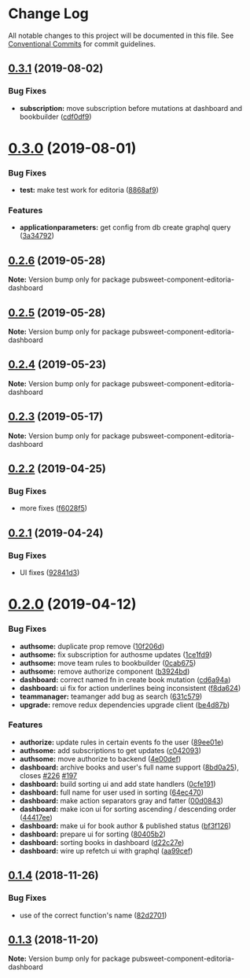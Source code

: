 # Change Log

All notable changes to this project will be documented in this file.
See [Conventional Commits](https://conventionalcommits.org) for commit guidelines.

<a name="0.3.1"></a>
## [0.3.1](https://gitlab.coko.foundation/editoria/editoria-dashboard/compare/pubsweet-component-editoria-dashboard@0.3.0...pubsweet-component-editoria-dashboard@0.3.1) (2019-08-02)


### Bug Fixes

* **subscription:** move subscription before mutations at dashboard and bookbuilder ([cdf0df9](https://gitlab.coko.foundation/editoria/editoria-dashboard/commit/cdf0df9))




<a name="0.3.0"></a>
# [0.3.0](https://gitlab.coko.foundation/editoria/editoria-dashboard/compare/pubsweet-component-editoria-dashboard@0.2.6...pubsweet-component-editoria-dashboard@0.3.0) (2019-08-01)


### Bug Fixes

* **test:** make test work for editoria ([8868af9](https://gitlab.coko.foundation/editoria/editoria-dashboard/commit/8868af9))


### Features

* **applicationparameters:** get config from db create graphql query ([3a34792](https://gitlab.coko.foundation/editoria/editoria-dashboard/commit/3a34792))




<a name="0.2.6"></a>
## [0.2.6](https://gitlab.coko.foundation/editoria/editoria-dashboard/compare/pubsweet-component-editoria-dashboard@0.2.5...pubsweet-component-editoria-dashboard@0.2.6) (2019-05-28)




**Note:** Version bump only for package pubsweet-component-editoria-dashboard

<a name="0.2.5"></a>
## [0.2.5](https://gitlab.coko.foundation/editoria/editoria-dashboard/compare/pubsweet-component-editoria-dashboard@0.2.4...pubsweet-component-editoria-dashboard@0.2.5) (2019-05-28)




**Note:** Version bump only for package pubsweet-component-editoria-dashboard

<a name="0.2.4"></a>
## [0.2.4](https://gitlab.coko.foundation/editoria/editoria-dashboard/compare/pubsweet-component-editoria-dashboard@0.2.3...pubsweet-component-editoria-dashboard@0.2.4) (2019-05-23)




**Note:** Version bump only for package pubsweet-component-editoria-dashboard

<a name="0.2.3"></a>
## [0.2.3](https://gitlab.coko.foundation/editoria/editoria-dashboard/compare/pubsweet-component-editoria-dashboard@0.2.2...pubsweet-component-editoria-dashboard@0.2.3) (2019-05-17)




**Note:** Version bump only for package pubsweet-component-editoria-dashboard

<a name="0.2.2"></a>
## [0.2.2](https://gitlab.coko.foundation/editoria/editoria-dashboard/compare/pubsweet-component-editoria-dashboard@0.2.1...pubsweet-component-editoria-dashboard@0.2.2) (2019-04-25)


### Bug Fixes

* more fixes ([f6028f5](https://gitlab.coko.foundation/editoria/editoria-dashboard/commit/f6028f5))




<a name="0.2.1"></a>
## [0.2.1](https://gitlab.coko.foundation/editoria/editoria-dashboard/compare/pubsweet-component-editoria-dashboard@0.2.0...pubsweet-component-editoria-dashboard@0.2.1) (2019-04-24)


### Bug Fixes

* UI fixes ([92841d3](https://gitlab.coko.foundation/editoria/editoria-dashboard/commit/92841d3))




<a name="0.2.0"></a>
# [0.2.0](https://gitlab.coko.foundation/editoria/editoria-dashboard/compare/pubsweet-component-editoria-dashboard@0.1.4...pubsweet-component-editoria-dashboard@0.2.0) (2019-04-12)


### Bug Fixes

* **authsome:** duplicate prop remove ([10f206d](https://gitlab.coko.foundation/editoria/editoria-dashboard/commit/10f206d))
* **authsome:** fix subscription for authosme updates ([1ce1fd9](https://gitlab.coko.foundation/editoria/editoria-dashboard/commit/1ce1fd9))
* **authsome:** move team rules to bookbuilder ([0cab675](https://gitlab.coko.foundation/editoria/editoria-dashboard/commit/0cab675))
* **authsome:** remove authorize component ([b3924bd](https://gitlab.coko.foundation/editoria/editoria-dashboard/commit/b3924bd))
* **dashboard:** correct named fn in create book mutation ([cd6a94a](https://gitlab.coko.foundation/editoria/editoria-dashboard/commit/cd6a94a))
* **dashboard:** ui fix for action underlines being inconsistent ([f8da624](https://gitlab.coko.foundation/editoria/editoria-dashboard/commit/f8da624))
* **teammanager:** teamanger add bug as search ([631c579](https://gitlab.coko.foundation/editoria/editoria-dashboard/commit/631c579))
* **upgrade:** remove redux dependencies upgrade client ([be4d87b](https://gitlab.coko.foundation/editoria/editoria-dashboard/commit/be4d87b))


### Features

* **authorize:** update rules in certain events fo the user ([89ee01e](https://gitlab.coko.foundation/editoria/editoria-dashboard/commit/89ee01e))
* **authsome:** add subscriptions to get updates ([c042093](https://gitlab.coko.foundation/editoria/editoria-dashboard/commit/c042093))
* **authsome:** move authorize to backend ([4e00def](https://gitlab.coko.foundation/editoria/editoria-dashboard/commit/4e00def))
* **dashboard:** archive books and user's full name support ([8bd0a25](https://gitlab.coko.foundation/editoria/editoria-dashboard/commit/8bd0a25)), closes [#226](https://gitlab.coko.foundation/editoria/editoria-dashboard/issues/226) [#197](https://gitlab.coko.foundation/editoria/editoria-dashboard/issues/197)
* **dashboard:** build sorting ui and add state handlers ([0cfe191](https://gitlab.coko.foundation/editoria/editoria-dashboard/commit/0cfe191))
* **dashboard:** full name for user used in sorting ([64ec470](https://gitlab.coko.foundation/editoria/editoria-dashboard/commit/64ec470))
* **dashboard:** make action separators gray and fatter ([00d0843](https://gitlab.coko.foundation/editoria/editoria-dashboard/commit/00d0843))
* **dashboard:** make icon ui for sorting ascending / descending order ([44417ee](https://gitlab.coko.foundation/editoria/editoria-dashboard/commit/44417ee))
* **dashboard:** make ui for book author & published status ([bf3f126](https://gitlab.coko.foundation/editoria/editoria-dashboard/commit/bf3f126))
* **dashboard:** prepare ui for sorting ([80405b2](https://gitlab.coko.foundation/editoria/editoria-dashboard/commit/80405b2))
* **dashboard:** sorting books in dashboard ([d22c27e](https://gitlab.coko.foundation/editoria/editoria-dashboard/commit/d22c27e))
* **dashboard:** wire up refetch ui with graphql ([aa99cef](https://gitlab.coko.foundation/editoria/editoria-dashboard/commit/aa99cef))




<a name="0.1.4"></a>
## [0.1.4](https://gitlab.coko.foundation/editoria/editoria-dashboard/compare/pubsweet-component-editoria-dashboard@0.1.3...pubsweet-component-editoria-dashboard@0.1.4) (2018-11-26)


### Bug Fixes

* use of the correct function's name ([82d2701](https://gitlab.coko.foundation/editoria/editoria-dashboard/commit/82d2701))




<a name="0.1.3"></a>
## [0.1.3](https://gitlab.coko.foundation/editoria/editoria-dashboard/compare/pubsweet-component-editoria-dashboard@0.1.2...pubsweet-component-editoria-dashboard@0.1.3) (2018-11-20)




**Note:** Version bump only for package pubsweet-component-editoria-dashboard
